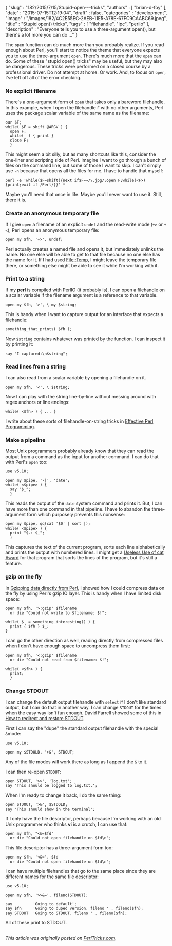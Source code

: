 {
   "slug" : "182/2015/7/15/Stupid-open---tricks",
   "authors" : [
      "brian-d-foy"
   ],
   "date" : "2015-07-15T12:19:04",
   "draft" : false,
   "categories" : "development",
   "image" : "/images/182/4C2E55EC-2AEB-11E5-A78E-67FC9CAABC69.jpeg",
   "title" : "Stupid open() tricks",
   "tags" : [
      "filehandle",
      "ipc",
      "perlio"
   ],
   "description" : "Everyone tells you to use a three-argument open(), but there's a lot more you can do ..."
}


The `open` function can do much more than you probably realize. If you read enough about Perl, you'll start to notice the theme that everyone expects you to use the three-argument `open`. There's much more that the `open` can do. Some of these "stupid open() tricks" may be useful, but they may also be dangerous. These tricks were performed on a closed course by a professional driver. Do not attempt at home. Or work. And, to focus on `open`, I've left off all of the error checking.

### No explicit filename

There's a one-argument form of `open` that takes only a bareword filehandle. In this example, when I open the filehandle `F` with no other arguments, Perl uses the package scalar variable of the same name as the filename:

``` prettyprint
our $F;
while( $F = shift @ARGV ) {
  open F;
  while(  ) { print }
  close F;
  }
```

This might seem a bit silly, but as many shortcuts like this, consider the one-liner and scripting side of Perl. Imagine I want to go through a bunch of files on the command line, but some of those I want to skip. I can't simply use `-n` because that opens all the files for me. I have to handle that myself:

``` prettyprint
perl -e 'while($F=shift){next if$F=~/\.jpg/;open F;while(<F>){print;exit if /Perl/}}' *
```

Maybe you'll need that once in life. Maybe you'll never want to use it. Still, there it is.

### Create an anonymous temporary file

If I give `open` a filename of an explicit `undef` and the read-write mode (`+>` or `+<`), Perl opens an anonymous temporary file:

``` prettyprint
open my $fh, '+>', undef;
```

Perl actually creates a named file and opens it, but immediately unlinks the name. No one else will be able to get to that file because no one else has the name for it. If I had used [File::Temp](https://metacpan.org/pod/File::Temp), I might leave the temporary file there, or something else might be able to see it while I'm working with it.

### Print to a string

If my **perl** is compiled with PerlIO (it probably is), I can open a filehandle on a scalar variable if the filename argument is a reference to that variable.

``` prettyprint
open my $fh, '>', \ my $string;
```

This is handy when I want to capture output for an interface that expects a filehandle:

``` prettyprint
something_that_prints( $fh );
```

Now `$string` contains whatever was printed by the function. I can inspect it by printing it:

``` prettyprint
say "I captured:\n$string";
```

### Read lines from a string

I can also read from a scalar variable by opening a filehandle on it.

``` prettyprint
open my $fh, '<', \ $string;
```

Now I can play with the string line-by-line without messing around with regex anchors or line endings:

``` prettyprint
while( <$fh> ) { ... }
```

I write about these sorts of filehandle-on-string tricks in [Effective Perl Programming](http://www.effectiveperlprogramming.com).

### Make a pipeline

Most Unix programmers probably already know that they can read the output from a command as the input for another command. I can do that with Perl's `open` too:

``` prettyprint
use v5.10;

open my $pipe, '-|', 'date';
while( <$pipe> ) {
  say "$_";
  }
```

This reads the output of the `date` system command and prints it. But, I can have more than one command in that pipeline. I have to abandon the three-argument form which purposely prevents this nonsense:

``` prettyprint
open my $pipe, qq(cat '$0' | sort |);
while( <$pipe> ) {
  print "$.: $_";
  }
```

This captures the text of the current program, sorts each line alphabetically and prints the output with numbered lines. I might get a [Useless Use of cat Award](http://www.smallo.ruhr.de/award.html) for that program that sorts the lines of the program, but it's still a feature.

### gzip on the fly

In [Gzipping data directly from Perl](http://perltricks.com/article/162/2015/3/27/Gzipping-data-directly-from-Perl), I showed how I could compress data on the fly by using Perl's gzip IO layer. This is handy when I have limited disk space:

``` prettyprint
open my $fh, '>:gzip' $filename 
  or die "Could not write to $filename: $!";

while( $_ = something_interesting() ) {
  print { $fh } $_;
}
```

I can go the other direction as well, reading directly from compressed files when I don't have enough space to uncompress them first:

``` prettyprint
open my $fh, '<:gzip' $filename 
  or die "Could not read from $filename: $!";

while( <$fh> ) {
  print;
  }
```

### Change STDOUT

I can change the default output filehandle with `select` if I don't like standard output, but I can do that in another way. I can change `STDOUT` for the times when the easy way isn't fun enough. David Farrell showed some of this in [How to redirect and restore STDOUT](http://perltricks.com/article/45/2013/10/27/How-to-redirect-and-restore-STDOUT).

First I can say the "dupe" the standard output filehandle with the special `&`mode:

``` prettyprint
use v5.10;

open my $STDOLD, '>&', STDOUT;
```

Any of the file modes will work there as long as I append the `&` to it.

I can then re-open `STDOUT`:

``` prettyprint
open STDOUT, '>>', 'log.txt';
say 'This should be logged to log.txt.';
```

When I'm ready to change it back, I do the same thing:

``` prettyprint
open STDOUT, '>&', $STDOLD;
say 'This should show in the terminal';
```

If I only have the file descriptor, perhaps because I'm working with an old Unix programmer who thinks **vi** is a crutch, I can use that:

``` prettyprint
open my $fh, "<&=$fd" 
  or die "Could not open filehandle on $fd\n";
```

This file descriptor has a three-argument form too:

``` prettyprint
open my $fh, '<&=', $fd
  or die "Could not open filehandle on $fd\n";
```

I can have multiple filehandles that go to the same place since they are different names for the same file descriptor:

``` prettyprint
use v5.10;

open my $fh, '>>&=', fileno(STDOUT);

say         'Going to default';
say $fh     'Going to duped version. fileno ' . fileno($fh);
say STDOUT  'Going to STDOUT. fileno ' . fileno($fh);
```

All of these print to STDOUT.

\
*This article was originally posted on [PerlTricks.com](http://perltricks.com).*
